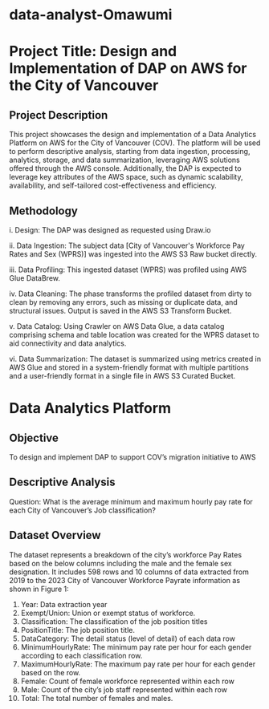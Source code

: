 # data-analyst-Omawumi 

# Project Title: Design and Implementation of DAP on AWS for the City of Vancouver

## Project Description
This project showcases the design and implementation of a Data Analytics Platform on AWS for the City of Vancouver (COV). The platform will be used to perform descriptive analysis, starting from data ingestion, processing, analytics, storage, and data summarization, leveraging AWS solutions offered through the AWS console. Additionally, the DAP is expected to leverage key attributes of the AWS space, such as dynamic scalability, availability, and self-tailored cost-effectiveness and efficiency.

## Methodology

i.	Design:  The DAP was designed as requested using Draw.io 

ii.	Data Ingestion: The subject data [City of Vancouver's Workforce Pay Rates and Sex (WPRS)] was ingested into the AWS S3 Raw bucket directly.

iii.	Data Profiling: This ingested dataset (WPRS) was profiled using AWS Glue DataBrew.

iv.	Data Cleaning: The phase transforms the profiled dataset from dirty to clean by removing any errors, such as missing or duplicate data, and structural issues. Output is saved in the AWS S3 Transform Bucket.

v.	Data Catalog:  Using Crawler on AWS Data Glue, a data catalog comprising schema and table location was created for the WPRS dataset to aid connectivity and data analytics.

vi.	Data Summarization: The dataset is summarized using metrics created in AWS Glue and stored in a system-friendly format with multiple partitions and a user-friendly format in a single file in AWS S3 Curated Bucket.

# Data Analytics Platform
## Objective
To design and implement DAP to support COV’s migration initiative to AWS
## Descriptive Analysis
Question: What is the average minimum and maximum hourly pay rate for each City of Vancouver’s Job classification?
## Dataset Overview
The dataset represents a breakdown of the city’s workforce Pay Rates based on the below columns including the male and the female sex designation. It includes 598 rows and 10 columns of data extracted from 2019 to the 2023 City of Vancouver Workforce Payrate information as shown in Figure 1:
1.	Year: Data extraction year
2.	Exempt/Union: Union or exempt status of workforce.
3.	Classification: The classification of the job position titles
4.	PositionTitle: The job position title.
5.	DataCategory: The detail status (level of detail) of each data row
6.	MinimumHourlyRate: The minimum pay rate per hour for each gender according to each classification row.
7.	MaximumHourlyRate: The maximum pay rate per hour for each gender based on the row.
8.	Female: Count of female workforce represented within each row 
9.	Male: Count of the city’s job staff represented within each row 
10.	Total: The total number of females and males.

